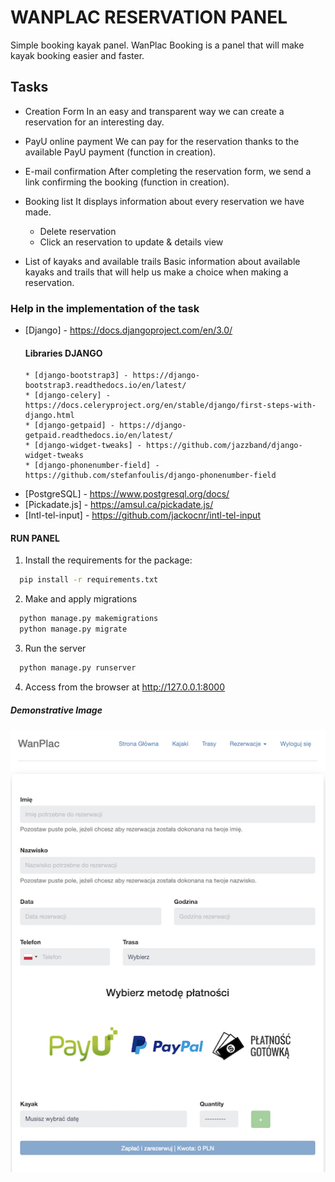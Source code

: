 # WANPLAC RESERVATION PANEL


Simple booking kayak panel. WanPlac Booking is a panel that will make kayak booking easier and faster.

## Tasks
- Creation Form
  In an easy and transparent way we can create a reservation for an interesting day.

- PayU online payment
  We can pay for the reservation thanks to the available PayU payment (function in creation).

- E-mail confirmation
  After completing the reservation form, we send a link confirming the booking (function in creation).

- Booking list
  It displays information about every reservation we have made.
    - Delete reservation
    - Click an reservation to update & details view

- List of kayaks and available trails
  Basic information about available kayaks and trails that will help us make a choice when making a reservation.
  
 ### Help in the implementation of the task

* [Django] - https://docs.djangoproject.com/en/3.0/
  #### Libraries DJANGO
      * [django-bootstrap3] - https://django-bootstrap3.readthedocs.io/en/latest/
      * [django-celery] - https://docs.celeryproject.org/en/stable/django/first-steps-with-django.html
      * [django-getpaid] - https://django-getpaid.readthedocs.io/en/latest/
      * [django-widget-tweaks] - https://github.com/jazzband/django-widget-tweaks
      * [django-phonenumber-field] - https://github.com/stefanfoulis/django-phonenumber-field
* [PostgreSQL] - https://www.postgresql.org/docs/
* [Pickadate.js] - https://amsul.ca/pickadate.js/
* [Intl-tel-input] - https://github.com/jackocnr/intl-tel-input

#### RUN PANEL
1. Install the requirements for the package:
  ```sh
    pip install -r requirements.txt
  ```
2. Make and apply migrations
  ```sh
    python manage.py makemigrations
    python manage.py migrate
  ```
3. Run the server
  ```sh
    python manage.py runserver
  ```
4. Access from the browser at http://127.0.0.1:8000

##### Demonstrative Image
<p align="center">
  <img src="https://github.com/mstelwach/wanplac_booking/blob/master/demonstrative_image.png">
</p>
